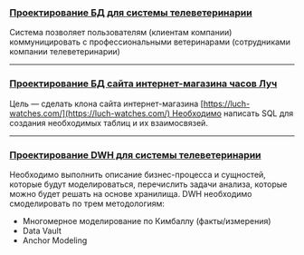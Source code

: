 ### [Проектирование БД для системы телеветеринарии](https://github.com/dmt-zh/SQL-and-DB/tree/main/db_design/televeterinary_db)

Система позволяет пользователям (клиентам компании) коммуницировать с профессиональными ветеринарами (сотрудниками компании телеветеринарии)

---


### [Проектирование БД сайта интернет-магазина часов Луч](https://github.com/dmt-zh/SQL-and-DB/tree/main/db_design/watch_db)

Цель — сделать клона сайта интернет-магазина [https://luch-watches.com/](https://luch-watches.com/) Необходимо написать SQL для создания необходимых таблиц и их взаимосвязей.

---


### [Проектирование DWH для системы телеветеринарии](https://github.com/dmt-zh/SQL-and-DB/tree/main/db_design/dwh)

Необходимо выполнить описание бизнес-процесса и сущностей, которые будут моделироваться, перечислить задачи анализа, которые можно будет решать на основе хранилища. DWH необходимо смоделировать по трем методологиям:
 - Многомерное моделирование по Кимбаллу (факты/измерения)
 - Data Vault
 - Anchor Modeling
